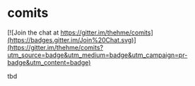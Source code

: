 comits
======

[![Join the chat at https://gitter.im/thehme/comits](https://badges.gitter.im/Join%20Chat.svg)](https://gitter.im/thehme/comits?utm_source=badge&utm_medium=badge&utm_campaign=pr-badge&utm_content=badge)

tbd
